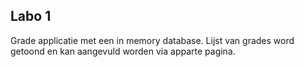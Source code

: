 ## Labo 1
Grade applicatie met een in memory database. Lijst van grades word getoond en kan aangevuld worden via apparte pagina.